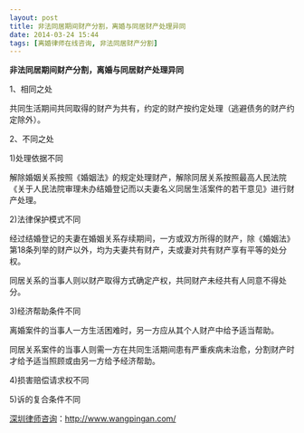 ```yaml
---
layout: post
title: 非法同居期间财产分割，离婚与同居财产处理异同
date: 2014-03-24 15:44
tags: [离婚律师在线咨询, 非法同居财产分割]
---
```

<strong>非法同居期间财产分割，离婚与同居财产处理异同</strong>

1、相同之处

共同生活期间共同取得的财产为共有，约定的财产按约定处理（逃避债务的财产约定除外）。

2、不同之处

1)处理依据不同

解除婚姻关系按照《婚姻法》的规定处理财产，解除同居关系按照最高人民法院《关于人民法院审理未办结婚登记而以夫妻名义同居生活案件的若干意见》进行财产处理。

2)法律保护模式不同

经过结婚登记的夫妻在婚姻关系存续期间，一方或双方所得的财产，除《婚姻法》第18条列举的财产以外，均为夫妻共有财产，夫或妻对共有财产享有平等的处分权。

同居关系的当事人则以财产取得方式确定产权，共同财产未经共有人同意不得处分。

3)经济帮助条件不同

离婚案件的当事人一方生活困难时，另一方应从其个人财产中给予适当帮助。

同居关系案件的当事人则需一方在共同生活期间患有严重疾病未治愈，分割财产时才给予适当照顾或由另一方给予经济帮助。

4)损害赔偿请求权不同

5)诉的复合条件不同

<a href="http://www.wangpingan.com/">深圳律师咨询</a>：<a href="http://www.wangpingan.com/">http://www.wangpingan.com/</a>


